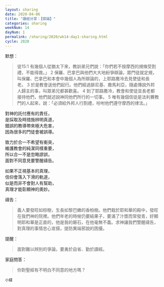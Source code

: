 ```yaml
---
layout: sharing
date: 2020-04-06
title: "讀經分享：【辯論】"
categories: sharing
weekNum: 14
dayNum: 1
permalink: /sharing/2020/wk14-day1-sharing.html
cycle: 2020
---
```


默想：
>徒15:1 有幾個人從猶太下來，教訓弟兄們說：「你們若不按摩西的規條受割禮，不能得救。」 2 保羅、巴拿巴與他們大大地紛爭辯論，眾門徒就定規，叫保羅、巴拿巴和本會中幾個人為所辯論的，上耶路撒冷去見使徒和長老。 3 於是教會送他們起行。他們經過腓尼基、撒馬利亞，隨處傳說外邦人歸主的事，叫眾弟兄都甚歡喜。 4 到了耶路撒冷，教會和使徒並長老都接待他們，他們就述說神同他們所行的一切事。 5 唯有幾個信徒是法利賽教門的人起來，說：「必須給外邦人行割禮，吩咐他們遵守摩西的律法。」  
  
對神的託付應有的責任，  
是採取及時措施辨明真道，  
錯誤的教導帶來極大危害，  
因為很多的門徒會被誤導。  

致力於合一不希望有衝突，  
維護教會的純潔同樣重要，  
所以合一不是忽略謬誤，  
面對不同意見要警醒禱告。  

如果不正視基本的真理，  
信仰會落入下滑的軌道，  
似是而非不會對人有幫助，  
真理才能彰顯神的奧妙。  

禱告：
>義人要發旺如棕樹，生長如黎巴嫩的香柏樹。他們栽於耶和華的殿中，發旺在我們神的院裡。他們年老的時候仍要結果子，要滿了汁漿而常發青，好顯明耶和華是正直的，他是我的磐石，在他毫無不義。求神讓我們警醒禱告，對真理的事情忠心宣揚，提防異端邪說的困擾。  

提醒：
>面對難以辨別的爭論，要勇於自省、勤於讀經。  

家庭問答：
>你對聖經有不明白不同意的地方嗎？  

`小錢`  

